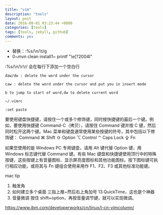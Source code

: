 ```yaml
---
title: "vim"
description: "tools"
layout: post
date: 2016-08-01 03:23:44 +0800
categories: [tools]
tags: [tools, jekyll, github]
comments: yes
---
```

* 替换：:%s/\n/\t/g
* 0~mvn clean install1~ printf "\e[?2004l"

:%s/\n/\r\r/  会在每行下添加一个空白行

	daw/dw : delete the word under the cursor    

	caw : delete the word under the cursor and put you in insert mode

	b to jump to start of word,dw to delete current word

	~/.vimrc

	:set paste

要使用键盘快捷键，请按住一个或多个修饰键，同时按快捷键的最后一个键。例如，要使用快捷键 Command-C（拷贝），请按住 Command 键并按 C 键，然后同时松开这两个键。Mac 菜单和键盘通常使用某些按键的符号，其中包括以下修饰键： Command ⌘ Shift ⇧ Option ⌥ Control ⌃ Caps Lock ⇪ Fn

如果您使用的是 Windows PC 专用键盘，请用 Alt 键代替 Option 键，用 Windows 标志键代替 Command 键。有些 Mac 键盘和快捷键使用顶行中的特殊按键，这些按键上有音量图标、显示屏亮度图标和其他功能图标。按下图标键可执行相应功能，或将其与 Fn 键组合使用来用作 F1、F2、F3 或其他标准功能键。

mac tip
1. 触发角
2. 如何建立多个桌面 三指上推~然后右上角加号
13.QuickTime，这也是个神器
10. 音量微调
按住 shift+option，再按音量调节键，就可以实现微调。

https://www.ibm.com/developerworks/cn/linux/l-cn-vimcolumn/
